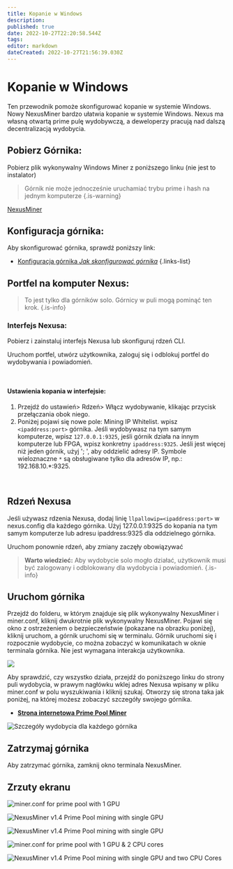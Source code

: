 ```yaml
---
title: Kopanie w Windows
description: 
published: true
date: 2022-10-27T22:20:58.544Z
tags: 
editor: markdown
dateCreated: 2022-10-27T21:56:39.030Z
---
```


# Kopanie w Windows

Ten przewodnik pomoże skonfigurować kopanie w systemie Windows. Nowy NexusMiner bardzo ułatwia kopanie w systemie Windows. Nexus ma własną otwartą prime pulę wydobywczą, a deweloperzy pracują nad dalszą decentralizacją wydobycia.

## Pobierz Górnika:

Pobierz plik wykonywalny Windows Miner z poniższego linku (nie jest to instalator)


> Górnik nie może jednocześnie uruchamiać trybu prime i hash na jednym komputerze
{.is-warning}

[NexusMiner](https://github.com/Nexusoft/NexusMiner)

## Konfiguracja górnika:&#x20;

Aby skonfigurować górnika, sprawdź poniższy link:&#x20;

- [Konfiguracja górnika *Jak skonfigurować górnika*](/pl/mining/miner-config)
{.links-list}

## Portfel na komputer Nexus:


> To jest tylko dla górników solo. Górnicy w puli mogą pominąć ten krok.
{.is-info}

### Interfejs Nexusa:

Pobierz i zainstaluj interfejs Nexusa lub skonfiguruj rdzeń CLI.&#x20;

Uruchom portfel, utwórz użytkownika, zaloguj się i odblokuj portfel do wydobywania i powiadomień.

&nbsp;

#### Ustawienia kopania w interfejsie:

1. Przejdź do ustawień> Rdzeń> Włącz wydobywanie, klikając przycisk przełączania obok niego.&#x20;
2. Poniżej pojawi się nowe pole: Mining IP Whitelist. wpisz `<ipaddress:port>` górnika. Jeśli wydobywasz na tym samym komputerze, wpisz `127.0.0.1:9325`, jeśli górnik działa na innym komputerze lub FPGA, wpisz konkretny `ipaddress:9325`. Jeśli jest więcej niż jeden górnik, użyj '; ', aby oddzielić adresy IP. Symbole wieloznaczne `*` są obsługiwane tylko dla adresów IP, np.: 192.168.10.*:9325.

&nbsp;

## Rdzeń Nexusa

Jeśli używasz rdzenia Nexusa, dodaj linię `llpallowip=<ipaddress:port>` w nexus.config dla każdego górnika. Użyj 127.0.0.1:9325 do kopania na tym samym komputerze lub adresu ipaddress:9325 dla oddzielnego górnika.

Uruchom ponownie rdzeń, aby zmiany zaczęły obowiązywać


> **Warto wiedzieć:** Aby wydobycie solo mogło działać, użytkownik musi być zalogowany i odblokowany dla wydobycia i powiadomień.
{.is-info}


## Uruchom górnika

Przejdź do folderu, w którym znajduje się plik wykonywalny NexusMiner i miner.conf, kliknij dwukrotnie plik wykonywalny NexusMiner. Pojawi się okno z ostrzeżeniem o bezpieczeństwie (pokazane na obrazku poniżej), kliknij uruchom, a górnik uruchomi się w terminalu. Górnik uruchomi się i rozpocznie wydobycie, co można zobaczyć w komunikatach w oknie terminala górnika. Nie jest wymagana interakcja użytkownika.&#x20;

![](../.gitbook/assets/Miner61.png)

Aby sprawdzić, czy wszystko działa, przejdź do poniższego linku do strony puli wydobycia, w prawym nagłówku wklej adres Nexusa wpisany w pliku miner.conf w polu wyszukiwania i kliknij szukaj. Otworzy się strona taka jak poniżej, na której możesz zobaczyć szczegóły swojego górnika.&#x20;

- [**Strona internetowa Prime Pool Miner**](https://primepool.nexus.io/)

![Szczegóły wydobycia dla każdego górnika](../.gitbook/assets/Miner7.png)

## Zatrzymaj górnika

Aby zatrzymać górnika, zamknij okno terminala NexusMiner.

## Zrzuty ekranu

![miner.conf for prime pool with 1 GPU](../.gitbook/assets/Miner31.png)

![NexusMiner v1.4 Prime Pool mining with single GPU](../.gitbook/assets/Miner1.png)

![NexusMiner v1.4 Prime Pool mining with single GPU](../.gitbook/assets/Miner2.png)

![miner.conf for prime pool with 1 GPU & 2 CPU cores](../.gitbook/assets/Miner41.png)

![NexusMiner v1.4 Prime Pool mining with single GPU and two CPU Cores](../.gitbook/assets/Miner5.png)